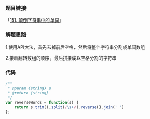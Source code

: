 ### 题目链接

「[151. 颠倒字符串中的单词](https://leetcode-cn.com/problems/reverse-words-in-a-string/)」

### 解题思路

1.使用API大法，首先去掉前后空格，然后将整个字符串分割成单词数组

2.接着翻转数组的顺序，最后拼接成以空格分割的字符串

### 代码

```javascript
/**
 * @param {string} s
 * @return {string}
 */
var reverseWords = function(s) {
    return s.trim().split(/\s+/).reverse().join(' ')
};
```

